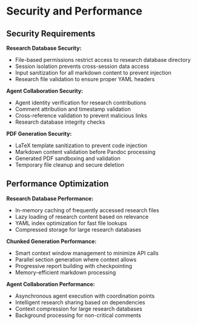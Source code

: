 # Security and Performance

## Security Requirements

**Research Database Security:**
- File-based permissions restrict access to research database directory
- Session isolation prevents cross-session data access
- Input sanitization for all markdown content to prevent injection
- Research file validation to ensure proper YAML headers

**Agent Collaboration Security:**
- Agent identity verification for research contributions
- Comment attribution and timestamp validation
- Cross-reference validation to prevent malicious links
- Research database integrity checks

**PDF Generation Security:**
- LaTeX template sanitization to prevent code injection
- Markdown content validation before Pandoc processing
- Generated PDF sandboxing and validation
- Temporary file cleanup and secure deletion

## Performance Optimization

**Research Database Performance:**
- In-memory caching of frequently accessed research files
- Lazy loading of research content based on relevance
- YAML index optimization for fast file lookups
- Compressed storage for large research databases

**Chunked Generation Performance:**
- Smart context window management to minimize API calls
- Parallel section generation where context allows
- Progressive report building with checkpointing
- Memory-efficient markdown processing

**Agent Collaboration Performance:**
- Asynchronous agent execution with coordination points
- Intelligent research sharing based on dependencies
- Context compression for large research databases
- Background processing for non-critical comments

